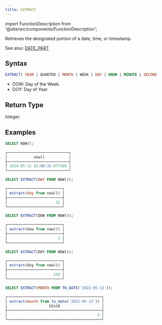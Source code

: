 ```yaml
---
title: EXTRACT
---
```


import FunctionDescription from '@site/src/components/FunctionDescription';

<FunctionDescription description="Introduced or updated: v1.2.153"/>

Retrieves the designated portion of a date, time, or timestamp.

See also: [DATE_PART](date-part.md)

## Syntax

```sql
EXTRACT( YEAR | QUARTER | MONTH | WEEK | DAY | HOUR | MINUTE | SECOND | DOW | DOY FROM <date_or_time_expr> )
```

- DOW: Day of the Week.
- DOY: Day of Year.

## Return Type

Integer.

## Examples

```sql
SELECT NOW();

┌────────────────────────────┐
│            now()           │
├────────────────────────────┤
│ 2024-05-22 03:00:35.977589 │
└────────────────────────────┘

SELECT EXTRACT(DAY FROM NOW());

┌─────────────────────────┐
│ extract(day from now()) │
├─────────────────────────┤
│                      22 │
└─────────────────────────┘

SELECT EXTRACT(DOW FROM NOW());

┌─────────────────────────┐
│ extract(dow from now()) │
├─────────────────────────┤
│                       3 │
└─────────────────────────┘

SELECT EXTRACT(DOY FROM NOW());

┌─────────────────────────┐
│ extract(doy from now()) │
├─────────────────────────┤
│                     143 │
└─────────────────────────┘

SELECT EXTRACT(MONTH FROM TO_DATE('2022-05-13'));

┌───────────────────────────────────────────┐
│ extract(month from to_date('2022-05-13')) │
│                   UInt8                   │
├───────────────────────────────────────────┤
│                                         5 │
└───────────────────────────────────────────┘
```